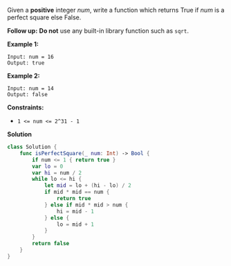 Given a **positive** integer *num*, write a function which returns True if *num* is a perfect square else False.

**Follow up:** **Do not** use any built-in library function such as `sqrt`.

 

**Example 1:**

```
Input: num = 16
Output: true
```

**Example 2:**

```
Input: num = 14
Output: false
```

 

**Constraints:**

- `1 <= num <= 2^31 - 1`



**Solution**

```swift
class Solution {
    func isPerfectSquare(_ num: Int) -> Bool {
        if num <= 1 { return true }
        var lo = 0
        var hi = num / 2
        while lo <= hi {
            let mid = lo + (hi - lo) / 2
            if mid * mid == num {
                return true
            } else if mid * mid > num {
                hi = mid - 1
            } else {
                lo = mid + 1
            }
        }
        return false
    }
}
```


